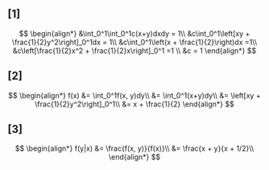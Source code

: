 ## [1]

$$
\begin{align*}
&\int_0^1\int_0^1c(x+y)dxdy = 1\\
&c\int_0^1\left[xy + \frac{1}{2}y^2\right]_0^1dx = 1\\
&c\int_0^1\left(x + \frac{1}{2}\right)dx =1\\
&c\left[\frac{1}{2}x^2 + \frac{1}{2}x\right]_0^1 =1 \\
&c = 1
\end{align*}
$$

## [2]

$$
\begin{align*}
f(x) &= \int_0^1f(x, y)dy\\
&= \int_0^1(x+y)dy\\
&= \left[xy + \frac{1}{2}y^2\right]_0^1\\
&= x + \frac{1}{2}
\end{align*}
$$

## [3]
$$
\begin{align*}
f(y|x) &= \frac{f(x, y)}{f(x)}\\
&= \frac{x + y}{x + 1/2}\\
\end{align*}
$$
